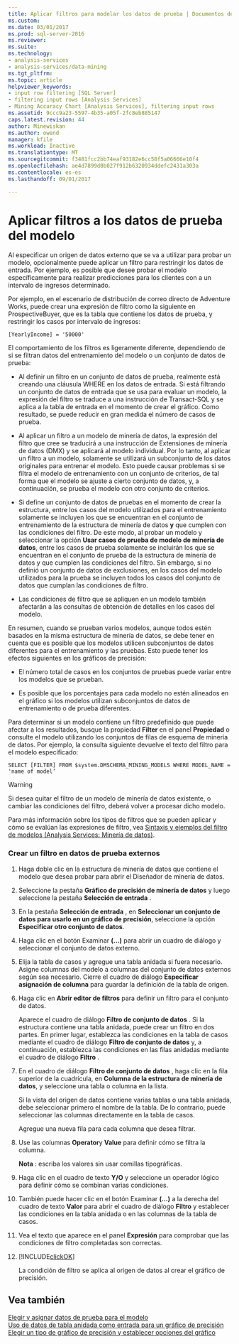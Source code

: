 ```yaml
---
title: Aplicar filtros para modelar los datos de prueba | Documentos de Microsoft
ms.custom: 
ms.date: 03/01/2017
ms.prod: sql-server-2016
ms.reviewer: 
ms.suite: 
ms.technology:
- analysis-services
- analysis-services/data-mining
ms.tgt_pltfrm: 
ms.topic: article
helpviewer_keywords:
- input row filtering [SQL Server]
- filtering input rows [Analysis Services]
- Mining Accuracy Chart [Analysis Services], filtering input rows
ms.assetid: 9ccc9a23-5597-4b35-a05f-2fc8eb885147
caps.latest.revision: 44
author: Minewiskan
ms.author: owend
manager: kfile
ms.workload: Inactive
ms.translationtype: MT
ms.sourcegitcommit: f3481fcc2bb74eaf93182e6cc58f5a06666e10f4
ms.openlocfilehash: ae4d7899d0b027f912b6320934ddefc2431a303a
ms.contentlocale: es-es
ms.lasthandoff: 09/01/2017

---
```

# <a name="apply-filters-to-model-testing-data"></a>Aplicar filtros a los datos de prueba del modelo
  Al especificar un origen de datos externo que se va a utilizar para probar un modelo, opcionalmente puede aplicar un filtro para restringir los datos de entrada. Por ejemplo, es posible que desee probar el modelo específicamente para realizar predicciones para los clientes con a un intervalo de ingresos determinado.  
  
 Por ejemplo, en el escenario de distribución de correo directo de Adventure Works, puede crear una expresión de filtro como la siguiente en ProspectiveBuyer, que es la tabla que contiene los datos de prueba, y restringir los casos por intervalo de ingresos:  
  
 `[YearlyIncome] = '50000'`  
  
 El comportamiento de los filtros es ligeramente diferente, dependiendo de si se filtran datos del entrenamiento del modelo o un conjunto de datos de prueba:  
  
-   Al definir un filtro en un conjunto de datos de prueba, realmente está creando una cláusula WHERE en los datos de entrada. Si está filtrando un conjunto de datos de entrada que se usa para evaluar un modelo, la expresión del filtro se traduce a una instrucción de Transact-SQL y se aplica a la tabla de entrada en el momento de crear el gráfico. Como resultado, se puede reducir en gran medida el número de casos de prueba.  
  
-   Al aplicar un filtro a un modelo de minería de datos, la expresión del filtro que cree se traducirá a una instrucción de Extensiones de minería de datos (DMX) y se aplicará al modelo individual. Por lo tanto, al aplicar un filtro a un modelo, solamente se utilizará un subconjunto de los datos originales para entrenar el modelo. Esto puede causar problemas si se filtra el modelo de entrenamiento con un conjunto de criterios, de tal forma que el modelo se ajuste a cierto conjunto de datos, y, a continuación, se prueba el modelo con otro conjunto de criterios.  
  
-   Si define un conjunto de datos de pruebas en el momento de crear la estructura, entre los casos del modelo utilizados para el entrenamiento solamente se incluyen los que se encuentran en el conjunto de entrenamiento de la estructura de minería de datos **y** que cumplen con las condiciones del filtro. De este modo, al probar un modelo y seleccionar la opción **Usar casos de prueba de modelo de minería de datos**, entre los casos de prueba solamente se incluirán los que se encuentran en el conjunto de prueba de la estructura de minería de datos y que cumplen las condiciones del filtro. Sin embargo, si no definió un conjunto de datos de exclusiones, en los casos del modelo utilizados para la prueba se incluyen todos los casos del conjunto de datos que cumplan las condiciones de filtro.  
  
-   Las condiciones de filtro que se apliquen en un modelo también afectarán a las consultas de obtención de detalles en los casos del modelo.  
  
 En resumen, cuando se prueban varios modelos, aunque todos estén basados en la misma estructura de minería de datos, se debe tener en cuenta que es posible que los modelos utilicen subconjuntos de datos diferentes para el entrenamiento y las pruebas. Esto puede tener los efectos siguientes en los gráficos de precisión:  
  
-   El número total de casos en los conjuntos de pruebas puede variar entre los modelos que se prueban.  
  
-   Es posible que los porcentajes para cada modelo no estén alineados en el gráfico si los modelos utilizan subconjuntos de datos de entrenamiento o de prueba diferentes.  
  
 Para determinar si un modelo contiene un filtro predefinido que puede afectar a los resultados, busque la propiedad **Filter** en el panel **Propiedad** o consulte el modelo utilizando los conjuntos de filas de esquema de minería de datos. Por ejemplo, la consulta siguiente devuelve el texto del filtro para el modelo especificado:  
  
 `SELECT [FILTER] FROM $system.DMSCHEMA_MINING_MODELS WHERE MODEL_NAME = 'name of model’`  
  
> [!WARNING]  
>  Si desea quitar el filtro de un modelo de minería de datos existente, o cambiar las condiciones del filtro, deberá volver a procesar dicho modelo.  
  
 Para más información sobre los tipos de filtros que se pueden aplicar y cómo se evalúan las expresiones de filtro, vea [Sintaxis y ejemplos del filtro de modelos &#40;Analysis Services: Minería de datos&#41;](../../analysis-services/data-mining/model-filter-syntax-and-examples-analysis-services-data-mining.md).  
  
### <a name="create-a-filter-on-external-testing-data"></a>Crear un filtro en datos de prueba externos  
  
1.  Haga doble clic en la estructura de minería de datos que contiene el modelo que desea probar para abrir el Diseñador de minería de datos.  
  
2.  Seleccione la pestaña **Gráfico de precisión de minería de datos** y luego seleccione la pestaña **Selección de entrada** .  
  
3.  En la pestaña **Selección de entrada** , en **Seleccionar un conjunto de datos para usarlo en un gráfico de precisión**, seleccione la opción **Especificar otro conjunto de datos**.  
  
4.  Haga clic en el botón Examinar **(…)** para abrir un cuadro de diálogo y seleccionar el conjunto de datos externo.  
  
5.  Elija la tabla de casos y agregue una tabla anidada si fuera necesario. Asigne columnas del modelo a columnas del conjunto de datos externos según sea necesario. Cierre el cuadro de diálogo **Especificar asignación de columna** para guardar la definición de la tabla de origen.  
  
6.  Haga clic en **Abrir editor de filtros** para definir un filtro para el conjunto de datos.  
  
     Aparece el cuadro de diálogo **Filtro de conjunto de datos** . Si la estructura contiene una tabla anidada, puede crear un filtro en dos partes. En primer lugar, establezca las condiciones en la tabla de casos mediante el cuadro de diálogo **Filtro de conjunto de datos** y, a continuación, establezca las condiciones en las filas anidadas mediante el cuadro de diálogo **Filtro** .  
  
7.  En el cuadro de diálogo **Filtro de conjunto de datos** , haga clic en la fila superior de la cuadrícula, en **Columna de la estructura de minería de datos**, y seleccione una tabla o columna en la lista.  
  
     Si la vista del origen de datos contiene varias tablas o una tabla anidada, debe seleccionar primero el nombre de la tabla. De lo contrario, puede seleccionar las columnas directamente en la tabla de casos.  
  
     Agregue una nueva fila para cada columna que desea filtrar.  
  
8.  Use las columnas **Operator**y **Value** para definir cómo se filtra la columna.  
  
     **Nota** : escriba los valores sin usar comillas tipográficas.  
  
9. Haga clic en el cuadro de texto **Y/O** y seleccione un operador lógico para definir cómo se combinan varias condiciones.  
  
10. También puede hacer clic en el botón Examinar **(…)** a la derecha del cuadro de texto **Valor** para abrir el cuadro de diálogo **Filtro** y establecer las condiciones en la tabla anidada o en las columnas de la tabla de casos.  
  
11. Vea el texto que aparece en el panel **Expresión** para comprobar que las condiciones de filtro completadas son correctas.  
  
12. [!INCLUDE[clickOK](../../includes/clickok-md.md)]  
  
     La condición de filtro se aplica al origen de datos al crear el gráfico de precisión.  
  
## <a name="see-also"></a>Vea también  
 [Elegir y asignar datos de prueba para el modelo](../../analysis-services/data-mining/choose-and-map-model-testing-data.md)   
 [Uso de datos de tabla anidada como entrada para un gráfico de precisión](../../analysis-services/data-mining/using-nested-table-data-as-an-input-for-an-accuracy-chart.md)   
 [Elegir un tipo de gráfico de precisión y establecer opciones del gráfico](../../analysis-services/data-mining/choose-an-accuracy-chart-type-and-set-chart-options.md)  
  
  

